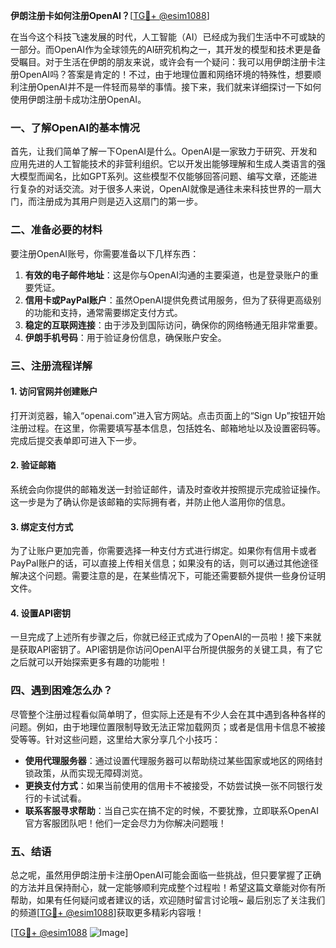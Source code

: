 **伊朗注册卡如何注册OpenAI？**[[TG💪+ @esim1088](https://t.me/s/esim1088)]

在当今这个科技飞速发展的时代，人工智能（AI）已经成为我们生活中不可或缺的一部分。而OpenAI作为全球领先的AI研究机构之一，其开发的模型和技术更是备受瞩目。对于生活在伊朗的朋友来说，或许会有一个疑问：我可以用伊朗注册卡注册OpenAI吗？答案是肯定的！不过，由于地理位置和网络环境的特殊性，想要顺利注册OpenAI并不是一件轻而易举的事情。接下来，我们就来详细探讨一下如何使用伊朗注册卡成功注册OpenAI。

### 一、了解OpenAI的基本情况

首先，让我们简单了解一下OpenAI是什么。OpenAI是一家致力于研究、开发和应用先进的人工智能技术的非营利组织。它以开发出能够理解和生成人类语言的强大模型而闻名，比如GPT系列。这些模型不仅能够回答问题、编写文章，还能进行复杂的对话交流。对于很多人来说，OpenAI就像是通往未来科技世界的一扇大门，而注册成为其用户则是迈入这扇门的第一步。

### 二、准备必要的材料

要注册OpenAI账号，你需要准备以下几样东西：

1. **有效的电子邮件地址**：这是你与OpenAI沟通的主要渠道，也是登录账户的重要凭证。
2. **信用卡或PayPal账户**：虽然OpenAI提供免费试用服务，但为了获得更高级别的功能和支持，通常需要绑定支付方式。
3. **稳定的互联网连接**：由于涉及到国际访问，确保你的网络畅通无阻非常重要。
4. **伊朗手机号码**：用于验证身份信息，确保账户安全。

### 三、注册流程详解

#### 1. 访问官网并创建账户

打开浏览器，输入“openai.com”进入官方网站。点击页面上的“Sign Up”按钮开始注册过程。在这里，你需要填写基本信息，包括姓名、邮箱地址以及设置密码等。完成后提交表单即可进入下一步。

#### 2. 验证邮箱

系统会向你提供的邮箱发送一封验证邮件，请及时查收并按照提示完成验证操作。这一步是为了确认你是该邮箱的实际拥有者，并防止他人滥用你的信息。

#### 3. 绑定支付方式

为了让账户更加完善，你需要选择一种支付方式进行绑定。如果你有信用卡或者PayPal账户的话，可以直接上传相关信息；如果没有的话，则可以通过其他途径解决这个问题。需要注意的是，在某些情况下，可能还需要额外提供一些身份证明文件。

#### 4. 设置API密钥

一旦完成了上述所有步骤之后，你就已经正式成为了OpenAI的一员啦！接下来就是获取API密钥了。API密钥是你访问OpenAI平台所提供服务的关键工具，有了它之后就可以开始探索更多有趣的功能啦！

### 四、遇到困难怎么办？

尽管整个注册过程看似简单明了，但实际上还是有不少人会在其中遇到各种各样的问题。例如，由于地理位置限制导致无法正常加载网页；或者是信用卡信息不被接受等等。针对这些问题，这里给大家分享几个小技巧：

- **使用代理服务器**：通过设置代理服务器可以帮助绕过某些国家或地区的网络封锁政策，从而实现无障碍浏览。
- **更换支付方式**：如果当前使用的信用卡不被接受，不妨尝试换一张不同银行发行的卡试试看。
- **联系客服寻求帮助**：当自己实在搞不定的时候，不要犹豫，立即联系OpenAI官方客服团队吧！他们一定会尽力为你解决问题哦！

### 五、结语

总之呢，虽然用伊朗注册卡注册OpenAI可能会面临一些挑战，但只要掌握了正确的方法并且保持耐心，就一定能够顺利完成整个过程啦！希望这篇文章能对你有所帮助，如果有任何疑问或者建议的话，欢迎随时留言讨论哦~ 最后别忘了关注我们的频道[[TG💪+ @esim1088](https://t.me/s/esim1088)]获取更多精彩内容哦！

[[TG💪+ @esim1088](https://t.me/s/esim1088) ![Image](https://i.postimg.cc/4NQfJmqS/Snipaste-2025-05-13-00-14-12.png)]
